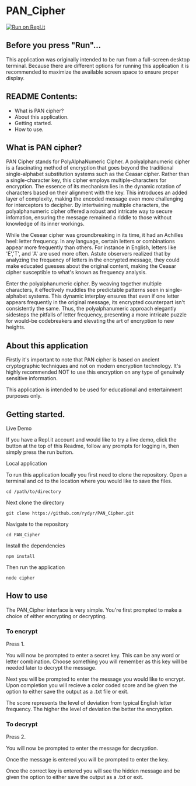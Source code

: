 # PAN_Cipher
[![Run on Repl.it](https://replit.com/badge/github/rydyr/PAN_Cipher)](https://replit.com/new/github/rydyr/PAN_Cipher)


## Before you press "Run"...

This application was originally intended to be run from a full-screen desktop terminal. Because there are different options for running this application it is recommended to maximize the available screen space to ensure proper display.

## README Contents:

- What is PAN cipher?
- About this application.
- Getting started.
- How to use.


## What is PAN cipher?

PAN Cipher stands for PolyAlphaNumeric Cipher. A polyalphanumeric cipher is a fascinating method of encryption that goes beyond the traditional single-alphabet substitution systems such as the Ceasar cipher. Rather than a single-character key, this cipher employs multiple-characters for encryption. The essence of its mechanism lies in the dynamic rotation of characters based on their alignment with the key. This introduces an added layer of complexity, making the encoded message even more challenging for interceptors to decipher. By intertwining multiple characters, the polyalphanumeric cipher offered a robust and intricate way to secure infomation, ensuring the message remained a riddle to those without knowledge of its inner workings.

While the Cesear cipher was groundbreaking in its time, it had an Achilles heel: letter frequency. In any language, certain letters or combinations appear more frequently than others. For instance in English, letters like 'E','T', and 'A' are used more often. Astute observers realized that by analyzing the frequency of letters in the encrypted message, they could make educated guesses about the original content, making the Ceasar cipher susceptible to what's known as frequency analysis.

Enter the polyalphanumeric cipher. By weaving together multiple characters, it effectively muddles the predictable patterns seen in single-alphabet systems. This dynamic interplay ensures that even if one letter appears frequently in the original message, its encrypted counterpart isn't consistently the same. Thus, the polyalphanumeric approach elegantly sidesteps the pitfalls of letter frequency, presenting a more intricate puzzle for would-be codebreakers and elevating the art of encryption to new heights. 

## About this application

Firstly it's important to note that PAN cipher is based on ancient cryptographic techniques and not on modern encryption technology. It's highly recommended NOT to use this encryption on any type of genuinely sensitive information.

This application is intended to be used for educational and entertainment purposes only.


## Getting started.

Live Demo

If you have a Repl.it account and would like to try a live demo, click the button at the top of this Readme, follow any prompts for logging in, then simply press the run button. 

Local application 

To run this application locally you first need to clone the repository. Open a terminal and cd to the location where you would like to save the files.

```cd /path/to/directory```

Next clone the directory 

```git clone https://github.com/rydyr/PAN_Cipher.git ```

Navigate to the repository 

```cd PAN_Cipher```

Install the dependencies 

```npm install ```

Then run the application 

```node cipher ```


## How to use 

The PAN_Cipher interface is very simple. You're first prompted to make a choice of either encrypting or decrypting.

### To encrypt

Press 1. 

You will now be prompted to enter a secret key. This can be any word or letter combination. Choose something you will remember as this key will be needed later to decrypt the message. 

Next you will be prompted to enter the message you would like to encrypt. Upon completion you will recieve a color coded score and be given the option to either save the output as a .txt file or exit. 

The score represents the level of deviation from typical English letter frequency. The higher the level of deviation the better the encryption.

### To decrypt 

Press 2.

You will now be prompted to enter the message for decryption. 

Once the message is entered you will be prompted to enter the key. 

Once the correct key is entered you will see the hidden message and be given the option to either save the output as a .txt or exit.


